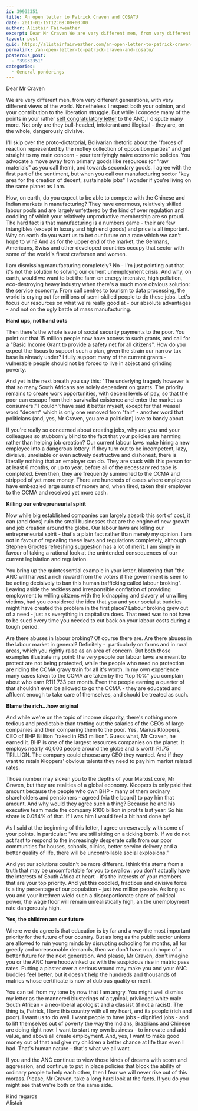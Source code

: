 ```yaml
---
id: 39932351
title: An open letter to Patrick Craven and COSATU
date: 2011-01-15T12:08:00+00:00
author: Alistair Fairweather
excerpt: Dear Mr Craven We are very different men, from very different generations, with very different views of the world. Nonetheless I respect both your opinion, and your contribution to the liberation struggle. But while I concede many of the points in...
layout: post
guid: https://alistairfairweather.com/an-open-letter-to-patrick-craven-and-cosatu
permalink: /an-open-letter-to-patrick-craven-and-cosatu/
posterous_post:
  - "39932351"
categories:
  - General ponderings
---
```

<p>Dear Mr Craven</p><p>We are very different men, from very different generations, with very different views of the world. Nonetheless I respect both your opinion, and your contribution to the liberation struggle. But while I concede many of the points in your rather <a href="http://groups.google.com/group/cosatu-press/browse_thread/thread/db6b4ae84853808">self congratulatory letter</a> to the ANC, I dispute many more. Not only are they bull-headed, intolerant and illogical - they are, on the whole, dangerously divisive.<p /> I'll skip over the proto-dictatorial, Bolivarian rhetoric about the "forces of reaction represented by the motley collection of opposition parties" and get straight to my main concern - your terrifyingly naive economic policies. You advocate a move away from primary goods like resources (or "raw materials" as you call them), and towards secondary goods. I agree with the first part of the sentiment, but when you call our manufacturing sector "key area for the creation of decent, sustainable jobs" I wonder if you're living on the same planet as I am. <p /> How, on earth, do you expect to be able to compete with the Chinese and Indian markets in manufacturing? They have enormous, relatively skilled labour pools and are largely unfettered by the kind of over regulation and coddling of which your relatively unproductive membership are so proud. The hard fact is that manufacturing is a numbers game - their are few intangibles (except in luxury and high end goods) and price is all important. Why on earth do you want us to bet our future on a race which we can't hope to win? And as for the upper end of the market, the Germans, Americans, Swiss and other developed countries occupy that sector with some of the world's finest craftsmen and women. <p /> I am dismissing manufacturing completely? No - I'm just pointing out that it's not the solution to solving our current unemployment crisis. And why, on earth, would we want to bet the farm on energy intensive, high pollution, eco-destroying heavy industry when there's a much more obvious solution: the service economy. From call centres to tourism to data processing, the world is crying out for millions of semi-skilled people to do these jobs. Let's focus our resources on what we're really good at - our absolute advantages - and not on the ugly battle of mass manufacturing.</p><p><strong>Hand ups, not hand outs</strong></p><p>Then there's the whole issue of social security payments to the poor. You point out that 15 million people now have access to such grants, and call for a "Basic Income Grant to provide a safety net for all citizens". How do you expect the fiscus to support such a plan, given the strain our narrow tax base is already under? I fully support many of the current grants - vulnerable people should not be forced to live in abject and grinding poverty.<p /> And yet in the next breath you say this: "The underlying tragedy however is that so many South Africans are solely dependent on grants. The priority remains to create work opportunities, with decent levels of pay, so that the poor can escape from their survivalist existence and enter the market as consumers." I couldn't have said it better myself, except for that weasel word "decent" which is only one removed from "fair" - another word that politicians (and, yes, Mr Craven, you are a politician) love to bandy about.<p /> If you're really so concerned about creating jobs, why are you and your colleagues so stubbornly blind to the fact that your policies are harming rather than helping job creation? Our current labour laws make hiring a new employee into a dangerous lottery. If they turn out to be incompetent, lazy, divisive, unreliable or even actively destructive and dishonest, there is literally nothing that an employer can do. They are stuck with this person for at least 6 months, or up to year, before all of the necessary red tape is completed. Even then, they are frequently summoned to the CCMA and stripped of yet more money. There are hundreds of cases where employees have embezzled large sums of money and, when fired, taken their employer to the CCMA and received yet more cash.&nbsp;</p><p><strong>Killing our entrepreneurial spirit</strong><p />Now while big established companies can largely absorb this sort of cost, it can (and does) ruin the small businesses that are the engine of new growth and job creation around the globe. Our labour laws are killing our entrepreneurial spirit - that's a plain fact rather than merely my opinion. I am not in favour of repealing these laws and regulations completely, although <a href="http://www.thedailymaverick.co.za/article/2011-01-12-analysis-a-brutally-simple-and-effective-solution-to-sas-jobless-emergency">Stephen Grootes refreshing suggestion</a> has a lot of merit. I am simply in favour of taking a rational look at the unintended consequences of our current legislation and regulation.<p /> You bring up the quintessential example in your letter, blustering that "the ANC will harvest a rich reward from the voters if the government is seen to be acting decisively to ban this human trafficking called labour broking". Leaving aside the reckless and irresponsible conflation of providing employment to willing citizens with the kidnapping and slavery of unwilling victims, had you considered the idea that you and your socialist buddies might have created the problem in the first place? Labour broking grew out of a need - just as everything in capitalism does. That need was to not have to be sued every time you needed to cut back on your labour costs during a tough period.</p><p>Are there abuses in labour broking? Of course there are. Are there abuses in the labour market in general? Definitely -&nbsp; particularly on farms and in rural areas, which you rightly raise as an area of concern. But both those examples illustrate my point: the very people our labour laws are meant to protect are not being protected, while the people who need no protection are riding the CCMA gravy train for all it's worth. In my own experience many cases taken to the CCMA are taken by the "top 10%" you complain about who earn R111 733 per month. Even the people earning a quarter of that shouldn't even be allowed to go the CCMA - they are educated and affluent enough to take care of themselves, and should be treated as such.</p><p><strong>Blame the rich...how original</strong></p><p>And while we're on the topic of income disparity, there's nothing more tedious and predictable than trotting out the salaries of the CEOs of large companies and then comparing them to the poor. Yes, Marius Kloppers, CEO of BHP Billiton "raked in R54 million". Guess what, Mr Craven, he earned it. BHP is one of the largest resources companies on the planet. It employs nearly 40,000 people around the globe and is worth R1.75 TRILLION. The company could choose any CEO they wanted. And if they want to retain Kloppers' obvious talents they need to pay him market related rates. <p /> Those number may sicken you to the depths of your Marxist core, Mr Craven, but they are realities of a global economy. Kloppers is only paid that amount because the people who own BHP - many of them ordinary shareholders and pensioners - agreed (via the board) to pay him that amount. And why would they agree such a thing? Because he and his executive team made the company R100 billion in profits last year. So his share is 0.054% of that. If I was him I would feel a bit hard done by!<p /> As I said at the beginning of this letter, I agree unreservedly with some of your points. In particular: "we are still sitting on a ticking bomb. If we do not act fast to respond to the increasingly desperate calls from our poor communities for houses, schools, clinics, better service delivery and a better quality of life, there will be uncontrollable social explosions."<p /> And yet our solutions couldn't be more different. I think this stems from a truth that may be uncomfortable for you to swallow: you don't actually have the interests of South Africa at heart - it's the interests of your members that are your top priority. And yet this coddled, fractious and divisive force is a tiny percentage of our population - just two million people. As long as you and your brethren wield such a disproportionate share of political power, the wage floor will remain unrealistically high, an the unemployment rate dangerously high.</p><p><strong>Yes, the children are our future</strong></p><p>Where we do agree is that education is by far and a way the most important priority for the future of our country. But as long as the public sector unions are allowed to ruin young minds by disrupting schooling for months, all for greedy and unreasonable demands, then we don't have much hope of a better future for the next generation. And please, Mr Craven, don't imagine you or the ANC have hoodwinked us with the suspicious rise in matric pass rates. Putting a plaster over a serious wound may make you and your ANC buddies feel better, but it doesn't help the hundreds and thousands of matrics whose certificate is now of dubious quality or merit.<p /> You can tell from my tone by now that I am angry. You might well dismiss my letter as the mannered blusterings of a typical, privileged white male South African - a neo-liberal apologist and a classist (if not a racist). The thing is, Patrick, I love this country with all my heart, and its people (rich and poor). I want us to do well. I want people to have jobs - dignified jobs - and to lift themselves out of poverty the way the Indians, Brazilians and Chinese are doing right now. I want to start my own business - to innovate and add value, and above all create employment. And, yes, I want to make good money out of that and give my children a better chance at life than even I had. That's human nature - that's what we all want. <p /> If you and the ANC continue to view those kinds of dreams with scorn and aggression, and continue to put in place policies that block the ability of ordinary people to help each other, then I fear we will never rise out of this morass. Please, Mr Craven, take a long hard look at the facts. If you do you might see that we're both on the same side.<p /> Kind regards<br />Alistair</p>